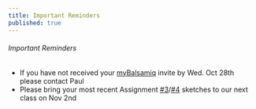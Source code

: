 ```yaml
---
title: Important Reminders
published: true
---
```

###### Important Reminders  
* If you have not received your [myBalsamiq](https://cmpt-363.mybalsamiq.com/) invite by Wed. Oct 28th please contact Paul
* Please bring your most recent Assignment [#3](https://canvas.sfu.ca/courses/22099/assignments/112758)/[#4](https://canvas.sfu.ca/courses/22099/assignments/112759) sketches to our next class on Nov 2nd
